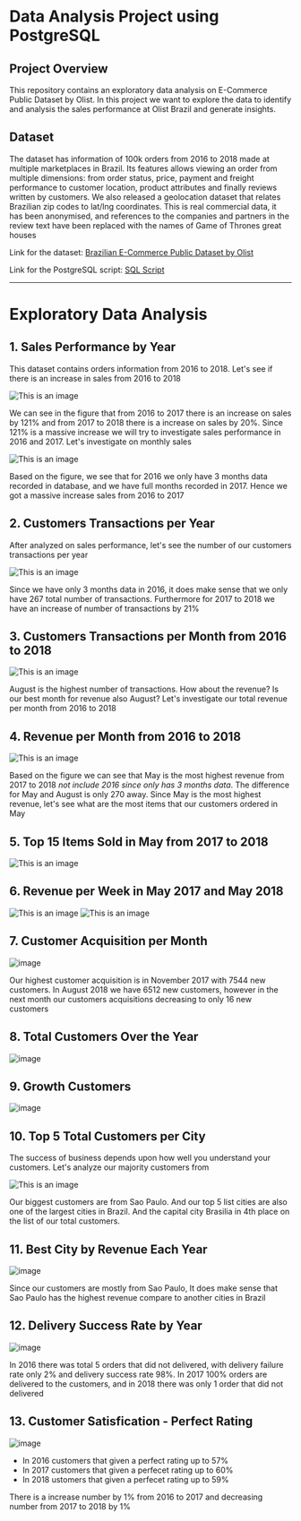 # Data Analysis Project using PostgreSQL

## Project Overview
This repository contains an exploratory data analysis on E-Commerce Public Dataset by Olist. In this project we want to explore the data to identify and analysis the sales performance at Olist Brazil and generate insights.

## Dataset
The dataset has information of 100k orders from 2016 to 2018 made at multiple marketplaces in Brazil. Its features allows viewing an order from multiple dimensions: from order status, price, payment and freight performance to customer location, product attributes and finally reviews written by customers. We also released a geolocation dataset that relates Brazilian zip codes to lat/lng coordinates. This is real commercial data, it has been anonymised, and references to the companies and partners in the review text have been replaced with the names of Game of Thrones great houses

Link for the dataset: [Brazilian E-Commerce Public Dataset by Olist](https://www.kaggle.com/datasets/olistbr/brazilian-ecommerce)

Link for the PostgreSQL script: [SQL Script](https://github.com/firdanrastama/Data-Analysis-Project--SQL/blob/main/sql_script)

-----------------------------------------------------------------------------------------------------------------------------------------------------------------------
# Exploratory Data Analysis
## 1. Sales Performance by Year
This dataset contains orders information from 2016 to 2018. Let's see if there is an increase in sales from 2016 to 2018

![This is an image](https://raw.githubusercontent.com/firdanrastama/Data-Analysis-Project--SQL/main/sales_per_year.png)

We can see in the figure that from 2016 to 2017 there is an increase on sales by 121% and from 2017 to 2018 there is a increase on sales by 20%. Since 121% is a massive increase we will try to investigate sales performance in 2016 and 2017. Let's investigate on monthly sales

![This is an image](https://github.com/firdanrastama/Data-Analysis-Project--SQL/blob/main/images/monthly_sales_2016_2017.png)

Based on the figure, we see that for 2016 we only have 3 months data recorded in database, and we have full months recorded in 2017. Hence we got a massive increase sales from 2016 to 2017

## 2. Customers Transactions per Year
After analyzed on sales performance, let's see the number of our customers transactions per year

![This is an image](https://github.com/firdanrastama/Data-Analysis-Project--SQL/blob/main/images/transactions_per_year.png)

Since we have only 3 months data in 2016, it does make sense that we only have 267 total number of transactions. Furthermore for 2017 to 2018 we have an increase of number of transactions by 21%

## 3. Customers Transactions per Month from 2016 to 2018

![This is an image](https://github.com/firdanrastama/Data-Analysis-Project--SQL/blob/main/images/transactions_per_month.png)

August is the highest number of transactions. How about the revenue? Is our best month for revenue also August? Let's investigate our total revenue per month from 2016 to 2018

## 4. Revenue per Month from 2016 to 2018

![This is an image](https://github.com/firdanrastama/Data-Analysis-Project--SQL/blob/main/images/revenue.png)

Based on the figure we can see that May is the most highest revenue from 2017 to 2018 *not include 2016 since only has 3 months data*. The difference for May and August is only 270 away. Since May is the most highest revenue, let's see what are the most items that our customers ordered in May

## 5. Top 15 Items Sold in May from 2017 to 2018

![This is an image](https://github.com/firdanrastama/Data-Analysis-Project--SQL/blob/main/images/may_items_orders.png)

## 6. Revenue per Week in May 2017 and May 2018

![This is an image](https://github.com/firdanrastama/Data-Analysis-Project--SQL/blob/main/images/revenue_per_week_may_2017.png)    ![This is an image](https://github.com/firdanrastama/Data-Analysis-Project--SQL/blob/main/images/revenue_per_week_may_2018.png) 

## 7. Customer Acquisition per Month

![image](https://github.com/firdanrastama/Data-Analysis-Project--SQL/blob/main/images/customer_acquisition.png)

Our highest customer acquisition is in November 2017 with 7544 new customers. In August 2018 we have 6512 new customers, however in the next month our customers acquisitions decreasing to only 16 new customers

## 8. Total Customers Over the Year
![image](https://user-images.githubusercontent.com/80149518/174141649-232be810-d15b-4f1e-bfa9-0aab86ad5701.png)

## 9. Growth Customers
![image](https://github.com/firdanrastama/Data-Analysis-Project--SQL/blob/main/images/growth_customers.png?raw=true)


## 10. Top 5 Total Customers per City
The success of business depends upon how well you understand your customers. Let's analyze our majority customers from

![This is an image](https://github.com/firdanrastama/Data-Analysis-Project--SQL/blob/main/images/city_customers.png)

Our biggest customers are from Sao Paulo. And our top 5 list cities are also one of the largest cities in Brazil. And the capital city Brasilia in 4th place on the list of our total customers.

## 11. Best City by Revenue Each Year
![image](https://user-images.githubusercontent.com/80149518/174266285-2918b81d-4919-40c8-abd2-f5c263ce3e2a.png)

Since our customers are mostly from Sao Paulo, It does make sense that Sao Paulo has the highest revenue compare to another cities in Brazil

## 12. Delivery Success Rate by Year
![image](https://user-images.githubusercontent.com/80149518/174269596-de1dc0bf-d09c-4087-ab2c-105dd9cbfc54.png)

In 2016 there was total 5 orders that did not delivered, with delivery failure rate only 2% and delivery success rate 98%. In 2017 100% orders are delivered to the customers, and in 2018 there was only 1 order that did not delivered

## 13. Customer Satisfication - Perfect Rating
![image](https://user-images.githubusercontent.com/80149518/174270879-77985079-b282-4fa4-92f0-245add143d1b.png)

- In 2016 customers that given a perfect rating up to 57%
- In 2017 customers that given a perfecet rating up to 60%
- In 2018 ustomers that given a perfecet rating up to 59%

There is a increase number by 1% from 2016 to 2017 and decreasing number from 2017 to 2018 by 1%
